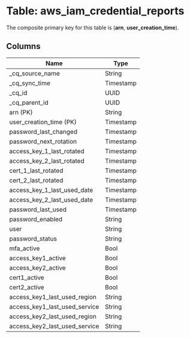 # Table: aws_iam_credential_reports

The composite primary key for this table is (**arn**, **user_creation_time**).

## Columns

| Name          | Type          |
| ------------- | ------------- |
|_cq_source_name|String|
|_cq_sync_time|Timestamp|
|_cq_id|UUID|
|_cq_parent_id|UUID|
|arn (PK)|String|
|user_creation_time (PK)|Timestamp|
|password_last_changed|Timestamp|
|password_next_rotation|Timestamp|
|access_key_1_last_rotated|Timestamp|
|access_key_2_last_rotated|Timestamp|
|cert_1_last_rotated|Timestamp|
|cert_2_last_rotated|Timestamp|
|access_key_1_last_used_date|Timestamp|
|access_key_2_last_used_date|Timestamp|
|password_last_used|Timestamp|
|password_enabled|String|
|user|String|
|password_status|String|
|mfa_active|Bool|
|access_key1_active|Bool|
|access_key2_active|Bool|
|cert1_active|Bool|
|cert2_active|Bool|
|access_key1_last_used_region|String|
|access_key1_last_used_service|String|
|access_key2_last_used_region|String|
|access_key2_last_used_service|String|